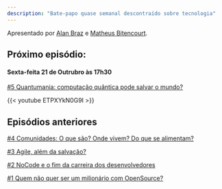 ```yaml
---
description: "Bate-papo quase semanal descontraído sobre tecnologia"
---
```


<p class="text-md text-neutral-500 dark:text-neutral-400">Apresentado por <a href="http://alanbraz.com.br" target="_blank">Alan Braz</a> e <a href="https://www.instagram.com/matbiit/" target="_blank">Matheus Bitencourt</a>.</p>

## Próximo episódio: 

#### Sexta-feita 21 de Outrubro às 17h30
[#5 Quantumania: computação quântica pode salvar o mundo?](/ep005)

<!-- {{<button href="https://www.sympla.com.br/evento-online/pull-recast-4-comunidades-com-yara-mascarenhas/1744221">}}Inscreva-se{{</button>}} -->

{{< youtube ETPXYkN0G9I >}}

## Episódios anteriores

[#4 Comunidades: O que são? Onde vivem? Do que se alimentam?](/ep004)

[#3 Agile, além da salvação?](/ep003)

[#2 NoCode e o fim da carreira dos desenvolvedores](/ep002)

[#1 Quem não quer ser um milionário com OpenSource?](/ep001)
